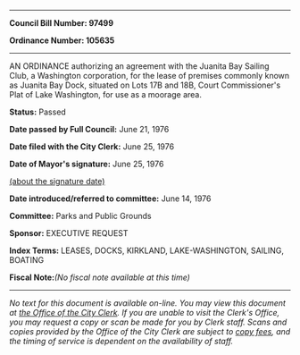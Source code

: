 

********

**Council Bill Number: 97499**
   
**Ordinance Number: 105635**
********

 AN ORDINANCE authorizing an agreement with the Juanita Bay Sailing Club, a Washington corporation, for the lease of premises commonly known as Juanita Bay Dock, situated on Lots 17B and 18B, Court Commissioner's Plat of Lake Washington, for use as a moorage area.

**Status:** Passed
   
**Date passed by Full Council:** June 21, 1976
   
**Date filed with the City Clerk:** June 25, 1976
   
**Date of Mayor's signature:** June 25, 1976
   
[(about the signature date)](/~public/approvaldate.htm)
   
   
   
**Date introduced/referred to committee:** June 14, 1976
   
**Committee:** Parks and Public Grounds
   
**Sponsor:** EXECUTIVE REQUEST
   
   
**Index Terms:** LEASES, DOCKS, KIRKLAND, LAKE-WASHINGTON, SAILING, BOATING

**Fiscal Note:**_(No fiscal note available at this time)_
********

_No text for this document is available on-line. You may view this document at [the Office of the City Clerk](http://www.seattle.gov/leg/clerk/contactUs.htm). If you are unable to visit the Clerk's Office, you may request a copy or scan be made for you by Clerk staff. Scans and copies provided by the Office of the City Clerk are subject to [copy fees](http://clerk.seattle.gov/~public/clerkfees.htm), and the timing of service is dependent on the availability of staff._

